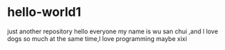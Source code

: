 # hello-world1
just another repository
hello everyone my name is wu san chui ,and l love dogs so much at the same time,l love programming maybe xixi
